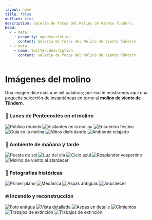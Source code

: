 ```yaml
---
layout: home
title: false
outline: true
description: Galería de fotos del Molino de Viento Tündern.
head:
  - - meta
    - property: og:description
      content: Galería de fotos del Molino de Viento Tündern.
  - - meta
    - name: twitter:description
      content: Galería de fotos del Molino de Viento Tündern.
---
```


# Imágenes del molino

Una imagen dice más que mil palabras; por eso le mostramos aquí una pequeña selección de instantáneas en torno al **molino de viento de Tündern**.

### 🤝 Lunes de Pentecostés en el molino

<div class="grid-gallery">
  <img src="/imgs/pfingstmontag/pfingstmontag3.jpeg" alt="Público reunido" class="grid-img" />
  <img src="/imgs/pfingstmontag/pfingstmontag1.jpeg" alt="Visitantes en la molina" class="grid-img" />
  <img src="/imgs/pfingstmontag/pfingstmontag2.jpeg" alt="Encuentro festivo" class="grid-img" />
  <img src="/imgs/pfingstmontag/pfingstmontag4.jpeg" alt="Guía en la molina" class="grid-img" />
  <img src="/imgs/pfingstmontag/pfingstmontag5.jpeg" alt="Niños disfrutando" class="grid-img" />
  <img src="/imgs/pfingstmontag/pfingstmontag6.jpeg" alt="Ambiente relajado" class="grid-img" />
</div>

### 🌅 Ambiente de mañana y tarde

<div class="scroll-gallery">
  <img src="/imgs/bilder/windmill-1.jpeg" alt="Puesta de sol" class="scroll-img" />
  <img src="/imgs/bilder/windmill-2.jpeg" alt="Luz del día" class="scroll-img" />
  <img src="/imgs/bilder/windmill-6.jpeg" alt="Cielo azul" class="scroll-img" />
  <img src="/imgs/bilder/windmill-4.jpeg" alt="Resplandor vespertino" class="scroll-img" />
  <img src="/imgs/bilder/windmill-5.jpeg" alt="Molino de viento al atardecer" class="scroll-img" />
</div>


### 🧾 Fotografías históricas

<div class="scroll-gallery">
  <img src="/imgs/bilder/windmill-8.jpeg" alt="Primer plano" class="scroll-img" />
  <img src="/imgs/bilder/windmill-13.jpeg" alt="Mecánica" class="scroll-img" />
  <img src="/imgs/bilder/windmill-14.jpeg" alt="Aspas antiguas" class="scroll-img" />
  <img src="/imgs/bilder/windmill-3.jpeg" alt="Anochecer" class="scroll-img" />
</div>


### 🔥 Incendio y reconstrucción

<div class="scroll-gallery">
  <img src="/imgs/bilder/windmill-11.jpeg" alt="Foto antigua" class="scroll-img" />
  <img src="/imgs/bilder/windmill-12.jpeg" alt="Vista detallada" class="scroll-img" />
  <img src="/imgs/bilder/windmill-9.jpeg" alt="Aspas en detalle" class="scroll-img" />
  <img src="/imgs/bilder/windmill-10.jpeg" alt="Cimientos" class="scroll-img" />
  <img src="/imgs/bilder/windmill-15.jpeg" alt="Trabajos de extinción" class="scroll-img" />
  <img src="/imgs/bilder/windmill-16.jpeg" alt="Trabajos de extinción" class="scroll-img" />
</div>
